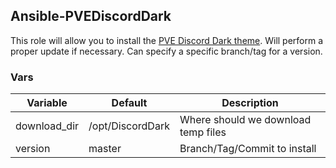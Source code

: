 ## Ansible-PVEDiscordDark

This role will allow you to install the [PVE Discord Dark theme](https://github.com/Weilbyte/PVEDiscordDark).
Will perform a proper update if necessary.
Can specify a specific branch/tag for a version.

### Vars
| Variable | Default | Description|
|-----------|----------|----------|
| download_dir | /opt/DiscordDark | Where should we download temp files |
| version | master | Branch/Tag/Commit to install |